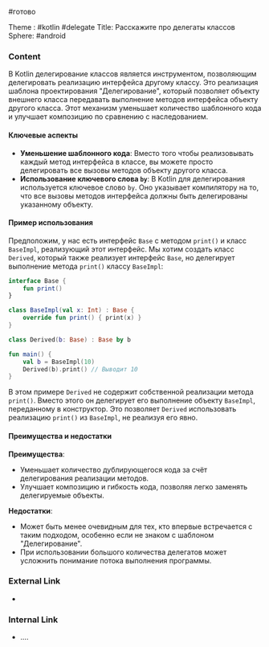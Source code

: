 #готово 

Theme : #kotlin #delegate
Title: Расскажите про делегаты классов
Sphere: #android 

### Content

В Kotlin делегирование классов является инструментом, позволяющим делегировать реализацию интерфейса другому классу. Это реализация шаблона проектирования "Делегирование", который позволяет объекту внешнего класса передавать выполнение методов интерфейса объекту другого класса. Этот механизм уменьшает количество шаблонного кода и улучшает композицию по сравнению с наследованием.

#### Ключевые аспекты

- **Уменьшение шаблонного кода**: Вместо того чтобы реализовывать каждый метод интерфейса в классе, вы можете просто делегировать все вызовы методов объекту другого класса.
- **Использование ключевого слова `by`**: В Kotlin для делегирования используется ключевое слово `by`. Оно указывает компилятору на то, что все вызовы методов интерфейса должны быть делегированы указанному объекту.

#### Пример использования

Предположим, у нас есть интерфейс `Base` с методом `print()` и класс `BaseImpl`, реализующий этот интерфейс. Мы хотим создать класс `Derived`, который также реализует интерфейс `Base`, но делегирует выполнение метода `print()` классу `BaseImpl`:

```kotlin
interface Base {
    fun print()
}

class BaseImpl(val x: Int) : Base {
    override fun print() { print(x) }
}

class Derived(b: Base) : Base by b

fun main() {
    val b = BaseImpl(10)
    Derived(b).print() // Выводит 10
}

```

В этом примере `Derived` не содержит собственной реализации метода `print()`. Вместо этого он делегирует его выполнение объекту `BaseImpl`, переданному в конструктор. Это позволяет `Derived` использовать реализацию `print()` из `BaseImpl`, не реализуя его явно.

#### Преимущества и недостатки

**Преимущества**:

- Уменьшает количество дублирующегося кода за счёт делегирования реализации методов.
- Улучшает композицию и гибкость кода, позволяя легко заменять делегируемые объекты.

**Недостатки**:

- Может быть менее очевидным для тех, кто впервые встречается с таким подходом, особенно если не знаком с шаблоном "Делегирование".
- При использовании большого количества делегатов может усложнить понимание потока выполнения программы.

### External Link

- 

### Internal Link

- ....